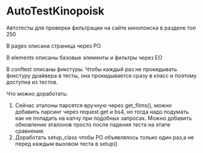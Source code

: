 # AutoTestKinopoisk
Автотесты для проверки фильтрации на сайте кинопоиска в разделе топ 250

В pages описана страница через PO

В elements описаны базовые элементы и фильтры через EO

В conftest описаны фикстуры. Чтобы каждый раз не прокидывать фикстуру драйвера в тесты, она прокидывается сразу в класс и поэтому доступна из тестов.


Что можно доработать:
1) Сейчас эталоны парсятся вручную через get_films(), можно добавить парсинг через request.get и bs4, но тогда надо подумать как не попадать на капчу при подобных запросах. Можно добавить обновление эталонов просто после падения теста на этапе сравнения.
2) Доработать setup_class чтобы PO объявлялось только один раз,а не перед каждым вызовом теста в setup()

